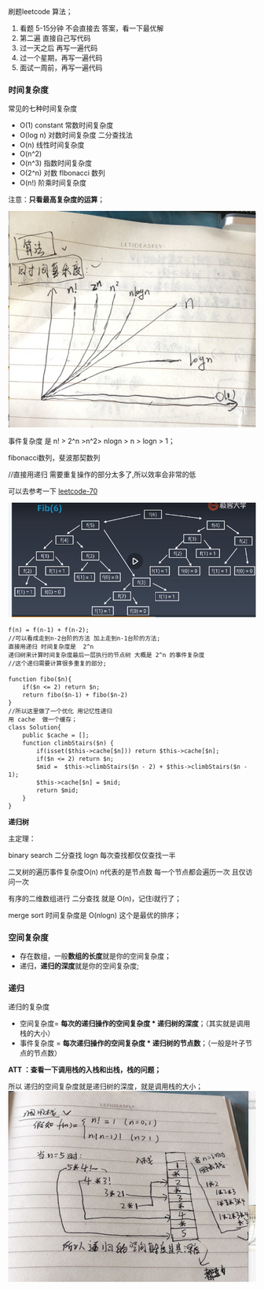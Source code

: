 

刷题leetcode 算法；

1. 看题  5-15分钟 不会直接去 答案，看一下最优解
2. 第二遍 直接自己写代码
3. 过一天之后 再写一遍代码 
4. 过一个星期，再写一遍代码
5. 面试一周前，再写一遍代码



### 时间复杂度

常见的七种时间复杂度 

* O(1)  constant 常数时间复杂度
* O(log n)  对数时间复杂度  二分查找法
* O(n) 线性时间复杂度
* O(n^2)
* O(n^3) 指数时间复杂度 
* O(2^n) 对数  fIbonacci 数列
* O(n!) 阶乘时间复杂度

注意：**只看最高复杂度的运算**；

![image-20200804154928970](算法.assets/image-20200804154928970.png)

事件复杂度 是 n! > 2^n >n^2> nlogn > n > logn > 1；



fibonacci数列，斐波那契数列

//直接用递归  需要重复操作的部分太多了,所以效率会非常的低

可以去参考一下 [leetcode-70](https://leetcode-cn.com/problems/climbing-stairs/)

![image-20200805110737735](算法.assets/image-20200805110737735.png)

~~~
f(n) = f(n-1) + f(n-2);
//可以看成走到n-2台阶的方法 加上走到n-1台阶的方法;
直接用递归 时间复杂度是  2^n 
递归树来计算时间复杂度最后一层执行的节点树 大概是 2^n 的事件复杂度
//这个递归需要计算很多重复的部分;

function fibo($n){
	if($n <= 2) return $n;
	return fibo($n-1) + fibo($n-2)
}
//所以这里做了一个优化 用记忆性递归
用 cache  做一个缓存；
class Solution{
	public $cache = [];
    function climbStairs($n) {
        if(isset($this->cache[$n])) return $this->cache[$n];
        if($n <= 2) return $n;
        $mid =  $this->climbStairs($n - 2) + $this->climbStairs($n - 1);
        $this->cache[$n] = $mid;
        return $mid;
    }
}
~~~

**递归树**

主定理：

binary search 二分查找 logn    每次查找都仅仅查找一半 

二叉树的遍历事件复杂度O(n) n代表的是节点数 每一个节点都会遍历一次 且仅访问一次

有序的二维数组进行 二分查找 就是  O(n)，记住i就行了；

merge sort 时间复杂度是 O(nlogn)  这个是最优的排序；

### 空间复杂度

* 存在数组，一般**数组的长度**就是你的空间复杂度；
* 递归，**递归的深度**就是你的空间复杂度;

###  递归

递归的复杂度

* 空间复杂度= **每次的递归操作的空间复杂度  * 递归树的深度**；（其实就是调用栈的大小）
* 事件复杂度 = **每次递归操作的空间复杂度 * 递归树的节点数**；（一般是叶子节点的节点数）

**ATT ：查看一下调用栈的入栈和出栈，栈的问题；**     

所以 递归的空间复杂度就是递归树的深度，就是调用栈的大小；  
![image-20200804155453873](算法.assets/image-20200804155453873.png)


